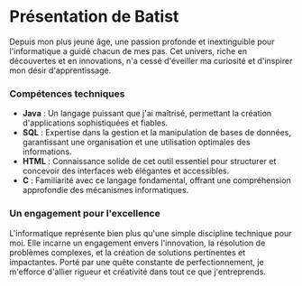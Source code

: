 # Présentation de Batist

Depuis mon plus jeune âge, une passion profonde et inextinguible pour l'informatique a guidé chacun de mes pas. Cet univers, riche en découvertes et en innovations, n'a cessé d'éveiller ma curiosité et d'inspirer mon désir d'apprentissage.

### Compétences techniques
- **Java** : Un langage puissant que j'ai maîtrisé, permettant la création d'applications sophistiquées et fiables.
- **SQL** : Expertise dans la gestion et la manipulation de bases de données, garantissant une organisation et une utilisation optimales des informations.
- **HTML** : Connaissance solide de cet outil essentiel pour structurer et concevoir des interfaces web élégantes et accessibles.
- **C** : Familiarité avec ce langage fondamental, offrant une compréhension approfondie des mécanismes informatiques.

### Un engagement pour l'excellence
L'informatique représente bien plus qu'une simple discipline technique pour moi. Elle incarne un engagement envers l'innovation, la résolution de problèmes complexes, et la création de solutions pertinentes et impactantes. Porté par une quête constante de perfectionnement, je m'efforce d'allier rigueur et créativité dans tout ce que j'entreprends.
